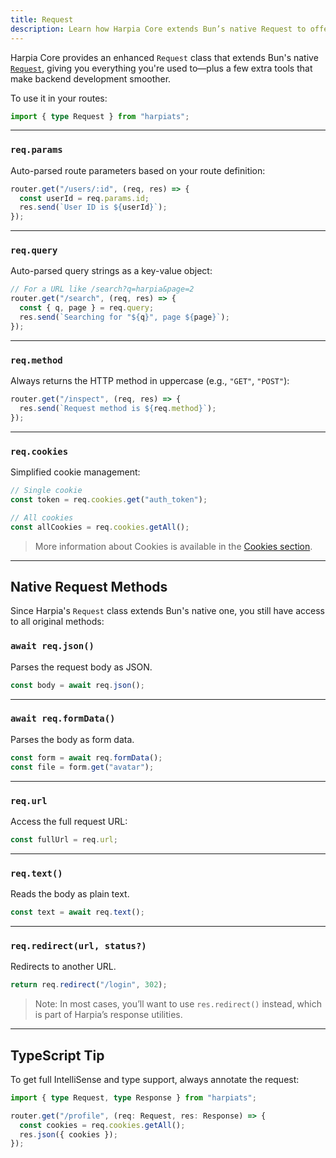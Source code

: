 ```yaml
---
title: Request
description: Learn how Harpia Core extends Bun’s native Request to offer enhanced capabilities.
---
```


Harpia Core provides an enhanced `Request` class that extends Bun's native [`Request`](https://bun.sh/docs/api/request), giving you everything you're used to—plus a few extra tools that make backend development smoother.

To use it in your routes:

```ts
import { type Request } from "harpiats";
```

---

### `req.params`

Auto-parsed route parameters based on your route definition:

```ts
router.get("/users/:id", (req, res) => {
  const userId = req.params.id;
  res.send(`User ID is ${userId}`);
});
```

---

### `req.query`

Auto-parsed query strings as a key-value object:

```ts
// For a URL like /search?q=harpia&page=2
router.get("/search", (req, res) => {
  const { q, page } = req.query;
  res.send(`Searching for "${q}", page ${page}`);
});
```

---

### `req.method`

Always returns the HTTP method in uppercase (e.g., `"GET"`, `"POST"`):

```ts
router.get("/inspect", (req, res) => {
  res.send(`Request method is ${req.method}`);
});
```

---

### `req.cookies`

Simplified cookie management:

```ts
// Single cookie
const token = req.cookies.get("auth_token");

// All cookies
const allCookies = req.cookies.getAll();
```

> More information about Cookies is available in the [Cookies section](/core/cookies).

---

## Native Request Methods

Since Harpia's `Request` class extends Bun's native one, you still have access to all original methods:

### `await req.json()`

Parses the request body as JSON.

```ts
const body = await req.json();
```

---

### `await req.formData()`

Parses the body as form data.

```ts
const form = await req.formData();
const file = form.get("avatar");
```

---

### `req.url`

Access the full request URL:

```ts
const fullUrl = req.url;
```

---

### `req.text()`

Reads the body as plain text.

```ts
const text = await req.text();
```

---

### `req.redirect(url, status?)`

Redirects to another URL.

```ts
return req.redirect("/login", 302);
```

> Note: In most cases, you’ll want to use `res.redirect()` instead, which is part of Harpia’s response utilities.

---

## TypeScript Tip

To get full IntelliSense and type support, always annotate the request:

```ts
import { type Request, type Response } from "harpiats";

router.get("/profile", (req: Request, res: Response) => {
  const cookies = req.cookies.getAll();
  res.json({ cookies });
});
```
